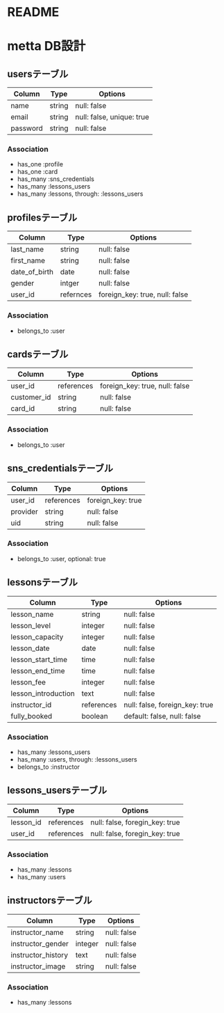 # README

# metta DB設計
## usersテーブル
|Column|Type|Options|
|------|----|-------|
|name|string|null: false|
|email|string|null: false, unique: true|
|password|string|null: false|
### Association
- has_one :profile
- has_one :card
- has_many :sns_credentials
- has_many :lessons_users
- has_many :lessons, through: :lessons_users

## profilesテーブル
|Column|Type|Options|
|------|----|-------|
|last_name|string|null: false|
|first_name|string|null: false|
|date_of_birth|date|null: false|
|gender|intger|null: false|
|user_id|refernces|foreign_key: true, null: false|
### Association
- belongs_to :user

## cardsテーブル
|Column|Type|Options|
|------|----|-------|
|user_id|references|foreign_key: true, null: false|
|customer_id|string|null: false|
|card_id|string|null: false|
### Association
- belongs_to :user

## sns_credentialsテーブル
|Column|Type|Options|
|------|----|-------|
|user_id|references|foreign_key: true|
|provider|string|null: false|
|uid|string|null: false|
### Association
- belongs_to :user, optional: true

## lessonsテーブル
|Column|Type|Options|
|------|----|-------|
|lesson_name|string|null: false|
|lesson_level|integer|null: false|
|lesson_capacity|integer|null: false|
|lesson_date|date|null: false|
|lesson_start_time|time|null: false|
|lesson_end_time|time|null: false|
|lesson_fee|integer|null: false|
|lesson_introduction|text|null: false|
|instructor_id|references|null: false, foreign_key: true|
|fully_booked|boolean|default: false, null: false|
### Association
- has_many :lessons_users
- has_many :users, through: :lessons_users
- belongs_to :instructor

## lessons_usersテーブル
|Column|Type|Options|
|------|----|-------|
|lesson_id|references|null: false, foregin_key: true|
|user_id|references|null: false, foregin_key: true|
### Association
- has_many :lessons
- has_many :users

## instructorsテーブル
|Column|Type|Options|
|------|----|-------|
|instructor_name|string|null: false|
|instructor_gender|integer|null: false|
|instructor_history|text|null: false|
|instructor_image|string|null: false|
### Association
- has_many :lessons
